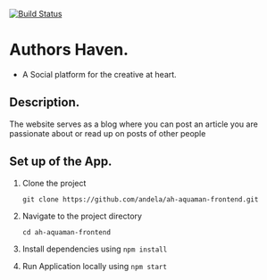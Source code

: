[![Build Status](https://travis-ci.com/andela/ah-aquaman-frontend.svg?branch=develop)](https://travis-ci.com/andela/ah-aquaman-frontend)

# Authors Haven.

- A Social platform for the creative at heart.

## Description.

The website serves as a blog where you can post an article you are passionate about or read up on posts of other people

## Set up of the App.

1. Clone the project

   `git clone https://github.com/andela/ah-aquaman-frontend.git`

2. Navigate to the project directory

   `cd ah-aquaman-frontend`

3. Install dependencies using `npm install`

4. Run Application locally using `npm start`
